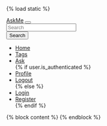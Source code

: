 {% load static %}
<!DOCTYPE html>
<html lang="en">
<head>
    <meta charset="UTF-8">
    <meta name="viewport" content="width=device-width, initial-scale=1.0">
    <title>{% block title %}Detail Page{% endblock %}</title>
    <!-- Animate 4 -->
    <link rel="stylesheet" href="{% static 'animate.min.css' %}" />
    <!-- Bootstrap 4 -->
    <link rel="stylesheet" href="{% static 'bootstrap.min.css' %}" />
    <!-- Font Awesome 4 -->
    <link rel="stylesheet" href="{% static 'fa4/css/font-awesome.min.css' %}" />
    <!-- Jquery -->
    <script src="{% static 'jquery-3.5.1.min.js' %}"></script>
    <!-- Bootstrap 4 Js -->
    <script src="{% static 'bootstrap.min.js' %}"></script>
</head>
<body>
    <nav class="navbar navbar-expand-lg navbar-dark bg-dark">
        <div class="container">
            <a class="navbar-brand" href="/">AskMe</a>
            <button class="navbar-toggler" type="button" data-toggle="collapse" data-target="#navbarNav" aria-controls="navbarNav" aria-expanded="false" aria-label="Toggle navigation">
                <span class="navbar-toggler-icon"></span>
            </button>
            <div class="collapse navbar-collapse" id="navbarNav">
                <form class="ml-auto" action="/">
                    <div class="input-group">
                        <input type="text" name="q" class="form-control" placeholder="Search" />
                        <div class="input-group-append">
                        <button class="btn btn-success" type="submit" id="button-addon2">Search</button>
                        </div>
                    </div>
                </form>
                <ul class="navbar-nav ml-auto">
                    <li class="nav-item active">
                        <a class="nav-link" href="/">Home</a>
                    </li>
                    <li class="nav-item">
                        <a class="nav-link" href="/tags">Tags</a>
                    </li>
                    <li class="nav-item">
                        <a class="nav-link" href="{% url 'ask-question' %}">Ask</a>
                    </li>
                    {% if user.is_authenticated %}
                    <li class="nav-item">
                        <a class="nav-link" href="/accounts/profile">Profile</a>
                    </li>
                    <li class="nav-item">
                        <a class="nav-link" href="{% url 'logout' %}">Logout</a>
                    </li>
                    {% else %}
                    <li class="nav-item">
                        <a class="nav-link" href="/accounts/login">Login</a>
                    </li>
                    <li class="nav-item">
                        <a class="nav-link" href="/accounts/register">Register</a>
                    </li>
                    {% endif %}
                </ul>
            </div>
        </div>
    </nav>
    {% block content %}
    {% endblock %}
</body>
</html>
